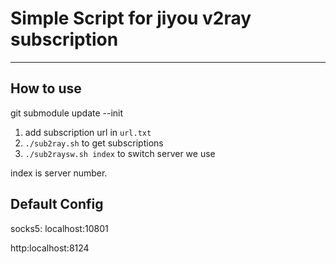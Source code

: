 # Simple Script for jiyou v2ray subscription

---

## How to use

git submodule update --init

1. add subscription url in `url.txt`
2. `./sub2ray.sh` to get subscriptions
3. `./sub2raysw.sh index` to switch server we use

index is server number.

## Default Config

socks5: localhost:10801

http:localhost:8124
